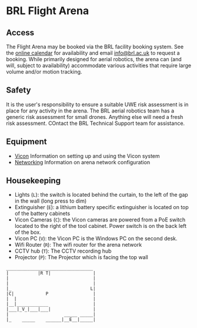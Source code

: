 # BRL Flight Arena

## Access

The Flight Arena may be booked via the BRL facility booking system.  See the [online calendar](https://uweacuk.sharepoint.com/sites/FET-BRLOperationsUWEUoBStaff/Lists/Room%20booking%20play%20time/Calendar.aspx) for availability and email [info@brl.ac.uk](mailto:info@brl.ac.uk) to request a booking.  While primarily designed for aerial robotics, the arena can (and will, subject to availability) accommodate various activities that require large volume and/or motion tracking.

## Safety

It is the user's responsibility to ensure a suitable UWE risk assessment is in place for any activity in the arena.  The BRL aerial robotics team has a generic risk assessment for small drones.  Anything else will need a fresh risk assessment.  COntact the BRL Technical Support team for assistance.

## Equipment

- [Vicon](Vicon.md) Information on setting up and using the Vicon system
- [Networking](Networking.md) Information on arena network configuration


## Housekeeping

- Lights (`L`): the switch is located behind the curtain, to the left of the gap in the wall (long press to dim)
- Extinguisher (`E`): a lithium battery specific extinguisher is located on top of the battery cabinets
- Vicon Cameras (`C`): the Vicon cameras are powered from a PoE switch located to the right of the tool cabinet. Power switch is on the back left of the box.
- Vicon PC (`V`): the Vicon PC is the Windows PC on the second desk.
- Wifi Router (`R`): The wifi router for the arena network
- CCTV hub (`T`): The CCTV recording hub
- Projector (`P`): The Projector which is facing the top wall 

```
_________________________________
|           |R T|                |
|                                |
|                                |
|_                              L|
|C|            P                 | 
|  |                             |
|__|____________                 |
|___|_V_|___|___|                |
|                     _____ _____|
|_    _____    ______|__E__|_____|
```
